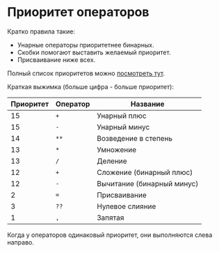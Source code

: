 # Приоритет операторов

Кратко правила такие:

* Унарные операторы приоритетнее бинарных.
* Скобки помогают выставить желаемый приоритет.
* Присваивание ниже всех.

Полный список приоритетов можно [посмотреть тут](https://developer.mozilla.org/ru/docs/Web/JavaScript/Reference/Operators/Operator_Precedence).

Краткая выжимка (больше цифра - больше приоритет):

| Приоритет | Оператор | Название                   |
| --------- | -------- | -------------------------- |
| 15        | `+`      | Унарный плюс               |
| 15        | `-`      | Унарный минус              |
| 14        | `**`     | Возведение в степень       |
| 13        | `*`      | Умножение                  |
| 13        | `/`      | Деление                    |
| 12        | `+`      | Сложение (бинарный плюс)   |
| 12        | `-`      | Вычитание (бинарный минус) |
| 2         | `=`      | Присваивание               |
| 3         | `??`     | Нулевое слияние            |
| 1         | `,`      | Запятая                    |

Когда у операторов одинаковый приоритет, они выполняются слева направо.